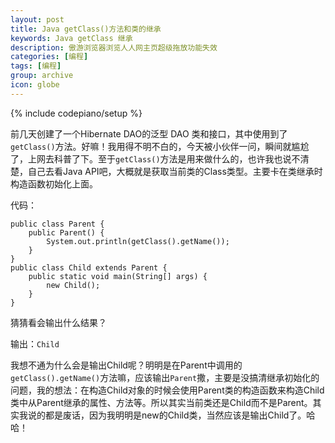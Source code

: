 ```yaml
---
layout: post
title: Java getClass()方法和类的继承
keywords: Java getClass 继承
description: 傲游浏览器浏览人人网主页超级拖放功能失效
categories: [编程]
tags: [编程]
group: archive
icon: globe
---
```

{% include codepiano/setup %}

前几天创建了一个Hibernate DAO的泛型 DAO 类和接口，其中使用到了`getClass()`方法。好嘛！我用得不明不白的，今天被小伙伴一问，瞬间就尴尬了，上网去科普了下。至于`getClass()`方法是用来做什么的，也许我也说不清楚，自己去看Java API吧，大概就是获取当前类的Class类型。主要卡在类继承时构造函数初始化上面。

代码：
   
	public class Parent {
		public Parent() {
			System.out.println(getClass().getName());
		}
	}
	public class Child extends Parent {
		public static void main(String[] args) {
			new Child();
		}	
	}

猜猜看会输出什么结果？

输出：`Child`

我想不通为什么会是输出Child呢？明明是在Parent中调用的`getClass().getName()`方法嘛，应该输出`Parent`撒，主要是没搞清继承初始化的问题，我的想法：在构造Child对象的时候会使用Parent类的构造函数来构造Child类中从Parent继承的属性、方法等。所以其实当前类还是Child而不是Parent。其实我说的都是废话，因为我明明是new的Child类，当然应该是输出Child了。哈哈！
